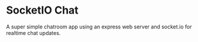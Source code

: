 # SocketIO Chat

A super simple chatroom app using an express web server and socket.io for realtime chat updates.
